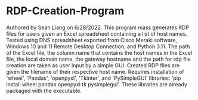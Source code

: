 # RDP-Creation-Program
Authored by Sean Liang on 6/28/2022.
This program mass generates RDP files for users given an Excel spreadsheet containing a list of host names. 
Tested using DNS spreadsheet exported from Cisco Meraki software, Windows 10 and 11 Remote Desktop Connection, and Python 3.11.
The path of the Excel file, the column name that contains the host names in the Excel file, the local domain name, the gateway hostname and the path for 
rdp file creation are taken as user input by a simple GUI.
Created RDP files are given the filename of their respective host name.
Requires installation of 'wheel', 'Pandas', 'openpyxl', 'Tkinter', and 'PySimpleGUI' libraries: 'pip install wheel pandas openpyxl tk pysimplegui'.
These libraries are already packaged with the executable.
